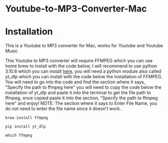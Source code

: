 # Youtube-to-MP3-Converter-Mac
# Installation
This is a Youtube to MP3 converter for Mac, works for Youtube and Youtube Music

This Youtube to MP3 converter will require FFMPEG which you can use home brew to install with the code below, I will recommend to use python 3.10.6 which you can install [here](https://www.python.org/downloads/release/python-3106/), you will need a python module also called yt_dlp which you can install with the code below the installation of FFMPEG. You will need to go into the code and find the section where it says, "Specify the path to ffmpeg here" you will need to copy the code below the installation of yt_dlp and paste it into the terminal to get the file path to ffmpeg, once copied paste it into the section, "Specify the path to ffmpeg here" and enjoy!
NOTE: The section where it says to Enter File Name, you do not need to enter the file name since it doesn't work.
```
brew install ffmpeg
```
```
pip install yt_dlp
```
```
which ffmpeg
```
